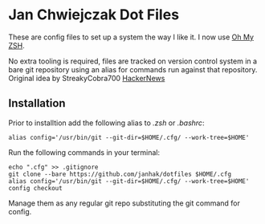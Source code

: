 # Jan Chwiejczak Dot Files

These are config files to set up a system the way I like it. I now use [Oh My ZSH](https://github.com/robbyrussell/oh-my-zsh).

No extra tooling is required, files are tracked on version control system in a bare git repository using an alias for commands run against that repository. Original idea by StreakyCobra700 [HackerNews](https://news.ycombinator.com/item?id=11070797)

## Installation

Prior to installtion add the following alias to *.zsh* or *.bashrc*:

```terminal
alias config='/usr/bin/git --git-dir=$HOME/.cfg/ --work-tree=$HOME'
```

Run the following commands in your terminal:

```terminal
echo ".cfg" >> .gitignore
git clone --bare https://github.com/janhak/dotfiles $HOME/.cfg
alias config='/usr/bin/git --git-dir=$HOME/.cfg/ --work-tree=$HOME'
config checkout
```

Manage them as any regular git repo substituting the git command for config.
